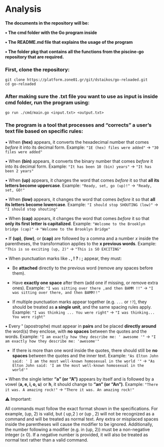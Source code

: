 
<h1>Analysis</h1>

<h4> The documents in the repository will be:


• The cmd folder with the Go program inside

• The README.md file that explains the usage of the program

• The folder pkg that contains all the functions from the piscine-go repository that are required.

</h4>

<h3> First, clone the repository:</h3>

```
git clone https://platform.zone01.gr/git/dstaikos/go-reloaded.git
cd go-reloaded
```

<h3>After making sure the .txt file you want to use as input is inside cmd folder, run the program using:</h3>

```
go run ./cmd/main.go <input.txt> <output.txt>
```



<h3>The program is a tool that processes and “corrects” a user’s text file based on specific rules:</h3>

• When **(hex)** appears, it converts the hexadecimal number that comes *before* it into its decimal form.
Example: `"1E (hex) files were added"` → `"30 files were added"`

• When **(bin)** appears, it converts the binary number that comes *before* it into its decimal form.
Example: `"It has been 10 (bin) years"` → `"It has been 2 years"`

• When **(up)** appears, it changes the word that comes *before* it so that **all its letters become uppercase**.
Example: `"Ready, set, go (up)!"` → `"Ready, set, GO!"`

• When **(low)** appears, it changes the word that comes *before* it so that **all its letters become lowercase**.
Example: `"I should stop SHOUTING (low)"` → `"I should stop shouting"`

• When **(cap)** appears, it changes the word that comes *before* it so that **only its first letter is capitalized**.
Example: `"Welcome to the Brooklyn bridge (cap)"` → `"Welcome to the Brooklyn Bridge"`

• If **(up)**, **(low)**, or **(cap)** are followed by a comma and a number *x* inside the parentheses, the transformation applies to the **x previous words**.
Example: `"This is so exciting (up, 2)"` → `"This is SO EXCITING"`

• When punctuation marks like **. , ! ? : ;** appear, they must:

* Be **attached** directly to the previous word (remove any spaces before them).

* Have **exactly one space** after them (add one if missing, or remove extra ones).
  Example: `"I was sitting over there ,and then BAMM !!"` → `"I was sitting over there, and then BAMM!!"`

* If multiple punctuation marks appear together (e.g. `...` or `!?`), they should be treated as **a single unit**, and the same spacing rules apply.
  Example: `"I was thinking ... You were right"` → `"I was thinking... You were right"`

• Every **'** (apostrophe) must appear in **pairs** and be placed **directly around** the word(s) they enclose, with **no spaces** between the quotes and the words.
Example: `"I am exactly how they describe me: ' awesome '"` → `"I am exactly how they describe me: 'awesome'"`

* If there is more than one word inside the quotes, there should still be **no spaces** between the quotes and the inner text.
  Example: `"As Elton John said: ' I am the most well-known homosexual in the world '"` → `"As Elton John said: 'I am the most well-known homosexual in the world'"`

• When the single letter **“a” (or “A”)** appears by itself and is followed by a vowel (**a, e, i, o, u**) or **h**, it should change to **“an” (or “An”)**.
Example: `"There it was. A amazing rock!"` → `"There it was. An amazing rock!"`


⚠️ Important:

All commands must follow the exact format shown in the specifications. For example, (up, 2) is valid, but ( up,2 ) or (up , 2) will not be recognized as a command and will be treated as normal text. Any extra or misplaced spaces inside the parentheses will cause the modifier to be ignored.
Additionally, the number following a modifier (e.g. in (up, 2)) must be a non-negative integer (≥ 0). If a negative number is provided, it will also be treated as normal text rather than a valid command.

